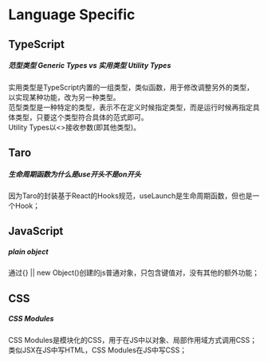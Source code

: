 # Language Specific
## TypeScript
##### 范型类型 Generic Types vs 实用类型 Utility Types
实用类型是TypeScript内置的一组类型，类似函数，用于修改调整另外的类型，以实现某种功能，改为另一种类型。  
范型类型是一种特定的类型，表示不在定义时候指定类型，而是运行时候再指定具体类型，只要这个类型符合具体的范式即可。  
Utility Types以<>接收参数(即其他类型)。  
## Taro
##### 生命周期函数为什么是use开头不是on开头
因为Taro的封装基于React的Hooks规范，useLaunch是生命周期函数，但也是一个Hook；
## JavaScript
##### plain object
通过{} || new Object()创建的js普通对象，只包含键值对，没有其他的额外功能；  
## CSS
##### CSS Modules
CSS Modules是模块化的CSS，用于在JS中以对象、局部作用域方式调用CSS；  
类似JSX在JS中写HTML，CSS Modules在JS中写CSS；  

